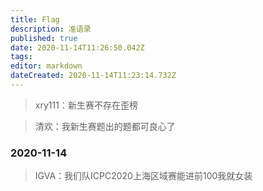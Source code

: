 ```yaml
---
title: Flag
description: 准语录
published: true
date: 2020-11-14T11:26:50.042Z
tags: 
editor: markdown
dateCreated: 2020-11-14T11:23:14.732Z
---
```


> xry111：新生赛不存在歪榜

> 清欢：我新生赛题出的题都可良心了

### 2020-11-14
> IGVA：我们队ICPC2020上海区域赛能进前100我就女装
